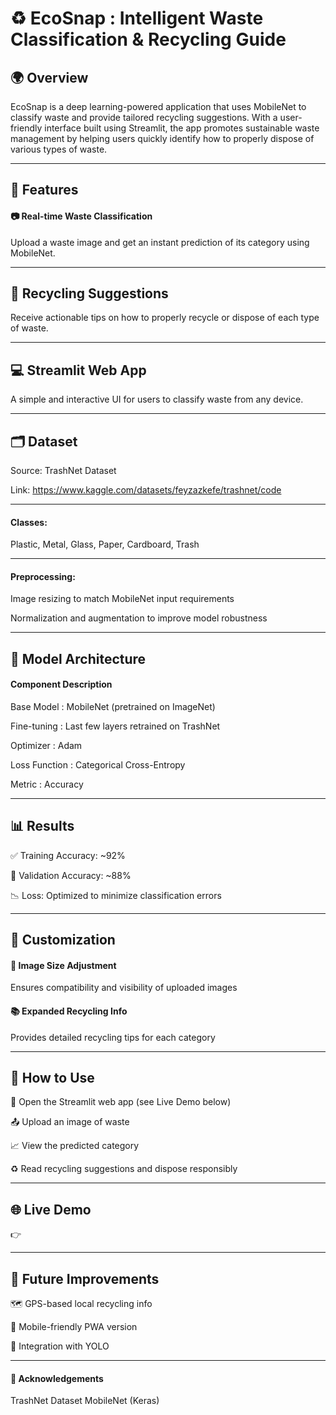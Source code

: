 # ♻️ EcoSnap  : Intelligent Waste Classification & Recycling Guide

## 🌍 Overview
EcoSnap is a deep learning-powered application that uses MobileNet to classify waste and provide tailored recycling suggestions. With a user-friendly interface built using Streamlit, the app promotes sustainable waste management by helping users quickly identify how to properly dispose of various types of waste.

---
## 🚀 Features

#### 📷 Real-time Waste Classification

Upload a waste image and get an instant prediction of its category using MobileNet.

---
## 🔁 Recycling Suggestions

Receive actionable tips on how to properly recycle or dispose of each type of waste.

---
## 💻 Streamlit Web App

A simple and interactive UI for users to classify waste from any device.

---
## 🗂️ Dataset

Source: TrashNet Dataset

Link: https://www.kaggle.com/datasets/feyzazkefe/trashnet/code 


---
#### Classes:

Plastic,
Metal, 
Glass, 
Paper,
Cardboard,
Trash

---
#### Preprocessing:

Image resizing to match MobileNet input requirements

Normalization and augmentation to improve model robustness

---
## 🧠 Model Architecture

#### Component	Description

Base Model	: MobileNet (pretrained on ImageNet)

Fine-tuning :	Last few layers retrained on TrashNet

Optimizer :	Adam

Loss Function	: Categorical Cross-Entropy

Metric : Accuracy

---
## 📊 Results

✅ Training Accuracy: ~92%

🧪 Validation Accuracy: ~88%

📉 Loss: Optimized to minimize classification errors

---
## 🔧 Customization

#### 📐 Image Size Adjustment

Ensures compatibility and visibility of uploaded images

#### 📚 Expanded Recycling Info

Provides detailed recycling tips for each category

---
## 🧪 How to Use

🔗 Open the Streamlit web app (see Live Demo below)

📤 Upload an image of waste

📈 View the predicted category

♻️ Read recycling suggestions and dispose responsibly

---
## 🌐 Live Demo

👉 

---
## 🧠 Future Improvements

🗺️ GPS-based local recycling info

📱 Mobile-friendly PWA version

🧠 Integration with YOLO 

---
#### 🙌 Acknowledgements
TrashNet Dataset
MobileNet (Keras)


